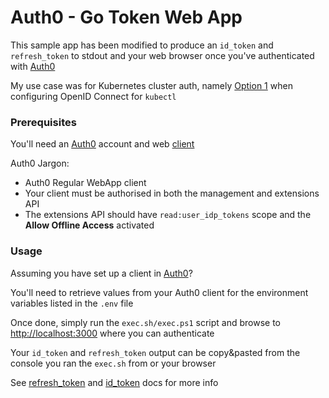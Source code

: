 # Auth0 - Go Token Web App

This sample app has been modified to produce an `id_token` and `refresh_token` to stdout and your web browser once you've authenticated with [Auth0](https://auth0.com/)

My use case was for Kubernetes cluster auth, namely [Option 1](https://kubernetes.io/docs/admin/authentication/#using-kubectl) when configuring OpenID Connect for `kubectl`


### Prerequisites

You'll need an [Auth0](https://auth0.com/) account and web [client](https://auth0.com/docs/clients)

Auth0 Jargon:
* Auth0 Regular WebApp client
* Your client must be authorised in both the management and extensions API
* The extensions API should have `read:user_idp_tokens` scope and the __Allow Offline Access__ activated


### Usage

Assuming you have set up a client in [Auth0](https://auth0.com/)?

You'll need to retrieve values from your Auth0 client for the environment variables listed in the `.env` file

Once done, simply run the `exec.sh/exec.ps1` script and browse to [http://localhost:3000](http://localhost:3000) where you can authenticate

Your `id_token` and `refresh_token` output can be copy&pasted from the console you ran the `exec.sh` from or your browser

See [refresh_token](https://auth0.com/docs/tokens/refresh-token/current) and [id_token](https://auth0.com/docs/tokens/id-token#overview) docs for more info
